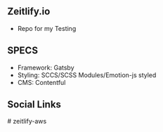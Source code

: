 ## Zeitlify.io

- Repo for my Testing

## SPECS

- Framework: Gatsby
- Styling: SCCS/SCSS Modules/Emotion-js styled
- CMS: Contentful

## Social Links
#   z e i t l i f y - a w s  
 